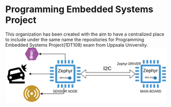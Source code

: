 # Programming Embedded Systems Project
This organization has been created with the aim to have a centralized place to include under the same name the repositories for Programming Embedded Systems Project(1DT108) exam from Uppsala University.
![design](https://github.com/UU-EmbeddedSys/.github/blob/master/images/design.png)
